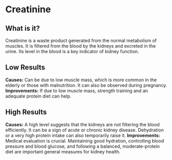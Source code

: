 # Creatinine

## What is it?
Creatinine is a waste product generated from the normal metabolism of muscles. It is filtered from the blood by the kidneys and excreted in the urine. Its level in the blood is a key indicator of kidney function.

## Low Results
**Causes:** Can be due to low muscle mass, which is more common in the elderly or those with malnutrition. It can also be observed during pregnancy.
**Improvements:** If due to low muscle mass, strength training and an adequate protein diet can help.

## High Results
**Causes:** A high level suggests that the kidneys are not filtering the blood efficiently. It can be a sign of acute or chronic kidney disease. Dehydration or a very high protein intake can also temporarily raise it.
**Improvements:** Medical evaluation is crucial. Maintaining good hydration, controlling blood pressure and blood glucose, and following a balanced, moderate-protein diet are important general measures for kidney health.
